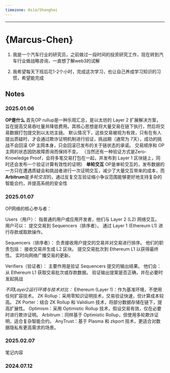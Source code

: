```yaml
---
timezone: Asia/Shanghai
---
```



---

# {Marcus-Chen}

1. 我是一个汽车行业的研究员，之前做过一段时间的投资研究工作，现在转到汽车行业做战略咨询，一直想了解web3的试解

2. 我希望每天下班后花1-2个小时，完成这次学习，也让自己养成学习知识的习惯，希望能完成

## Notes

<!-- Content_START -->

### 2025.01.06
**OP是什么**
首先OP rullup是一种乐观汇总，是以太坊的 Layer 2 扩展解决方案，旨在提高交易吞吐量并降低费用。其核心思想是将大量交易在链下执行，然后将交易数据打包提交到以太坊主链。
默认情况下，这些交易被视为有效，只有在有人提出质疑时，才会通过欺诈证明机制进行验证，挑战期（通常为 7天），成功的挑战不会回滚 OP 主网本身，只会回滚已发布的关于链状态的承诺。 交易顺序和 OP 主网的状态因防故障质询而保持不变。
（当然还有一种验证方式是Zero-Knowledge Proof，会将多笔交易打包在一起，并发布到 Layer 1 区块链上，同时还会发布一个验证计算有效性的证明）
**单轮交互**
OP是单轮交互的，发布数据的一方只在遭遇质疑会和挑战者进行一次证明交互，减少了大量交互带来的成本，而**Arbitrum**是*多轮交互*的，通过反复交互验证缩小争议范围能够更好地支持复杂的智能合约，并提高系统的安全性

### 2025.01.07
OP网络的核心参与者：

Users（用户）：
指普通的用户或应用开发者，他们与 Layer 2 (L2) 网络交互。
用户可以：
提交交易到 Sequencers（排序者）。
通过 Layer 1 (Ethereum L1) 进行存款或取款操作。

Sequencers（排序者）：
负责接收用户提交的交易并对交易进行排序。
他们的职责包括：
接收交易并生成 L2 区块。
提交交易批次到 Ethereum L1 以获得最终性。
实时向网络广播交易的更新。

Verifiers（验证者）：
主要作用是验证 Sequencers 提交的输出结果。
他们会：
从 Ethereum L1 获取交易批次或存款数据。
验证输出提案是否正确，并在必要时发起挑战

*不同Layer2运行环境与技术对比：*
Ethereum (Layer 1)：作为基准环境，不使用任何扩容技术。
ZK Rollup：采用零知识证明技术，交易验证快速，但计算成本较高。
ZK Porter：结合 ZK Rollup 和 Validium 技术，将部分数据存储在链下，提高扩展性。
Optimism：采用 Optimistic Rollup 技术，假设交易有效，仅在必要时进行欺诈证明。
Arbitrum：同样基于 Optimistic Rollup，但使用多轮欺诈证明，适合复杂智能合约。
AnyTrust：基于 Plasma 和 zkport 技术，更适合对数据隐私有更高需求的场景。

### 2025.02.07

笔记内容

### 2024.07.12

<!-- Content_END -->
